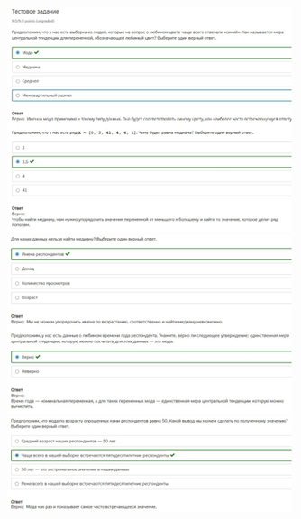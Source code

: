 ![](./Screenshot%202022-03-08%20164016.jpg)
![](./Screenshot%202022-03-08%20164038.jpg)
![](./Screenshot%202022-03-08%20164101.jpg)
